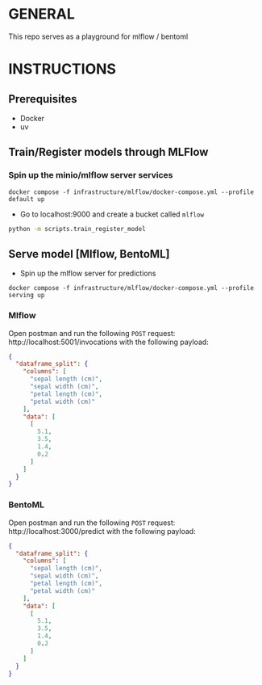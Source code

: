 # GENERAL
This repo serves as a playground for mlflow / bentoml

# INSTRUCTIONS

## Prerequisites
- Docker
- uv 


##  Train/Register models through MLFlow
### Spin up the minio/mlflow server services
```
docker compose -f infrastructure/mlflow/docker-compose.yml --profile default up
```
- Go to localhost:9000 and create a bucket called `mlflow`

```cmd
python -m scripts.train_register_model
```
## Serve model [Mlflow, BentoML]
- Spin up the mlflow server for predictions
```
docker compose -f infrastructure/mlflow/docker-compose.yml --profile serving up
```

### Mlflow

Open postman and run the following `POST` request: 
http://localhost:5001/invocations with the following payload:

```json
{
  "dataframe_split": {
    "columns": [
      "sepal length (cm)",
      "sepal width (cm)",
      "petal length (cm)",
      "petal width (cm)"
    ],
    "data": [
      [
        5.1,
        3.5,
        1.4,
        0.2
      ]
    ]
  }
}
```


### BentoML

Open postman and run the following `POST` request: 
http://localhost:3000/predict with the following payload:
```json
{
  "dataframe_split": {
    "columns": [
      "sepal length (cm)",
      "sepal width (cm)",
      "petal length (cm)",
      "petal width (cm)"
    ],
    "data": [
      [
        5.1,
        3.5,
        1.4,
        0.2
      ]
    ]
  }
}
```